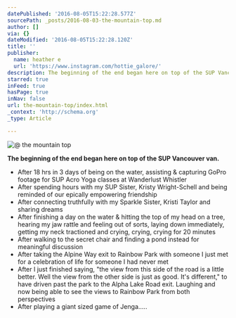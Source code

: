 ```yaml
---
datePublished: '2016-08-05T15:22:28.577Z'
sourcePath: _posts/2016-08-03-the-mountain-top.md
author: []
via: {}
dateModified: '2016-08-05T15:22:28.120Z'
title: ''
publisher:
  name: heather e
  url: 'https://www.instagram.com/hottie_galore/'
description: The beginning of the end began here on top of the SUP Vancouver van.
starred: true
inFeed: true
hasPage: true
inNav: false
url: the-mountain-top/index.html
_context: 'http://schema.org'
_type: Article

---
```

![@ the mountain top](https://the-grid-user-content.s3-us-west-2.amazonaws.com/cc315273-64d1-4038-80a3-6729dd7d9809.jpg)

**The beginning of the end began here on top of the SUP Vancouver van.**

* After 18 hrs in 3 days of being on the water, assisting & capturing GoPro footage for SUP Acro Yoga classes at Wanderlust Whistler
* After spending hours with my SUP Sister, Kristy Wright-Schell and being reminded of our epically empowering friendship
* After connecting truthfully with my Sparkle Sister, Kristi Taylor and sharing dreams
* After finishing a day on the water & hitting the top of my head on a tree, hearing my jaw rattle and feeling out of sorts, laying down immediately, getting my neck tractioned and crying, crying, crying for 20 minutes
* After walking to the secret chair and finding a pond instead for meaningful discussion
* After taking the Alpine Way exit to Rainbow Park with someone I just met for a celebration of life for someone I had never met
* After I just finished saying, "the view from this side of the road is a little better. Well the view from the other side is just as good. It's different," to have driven past the park to the Alpha Lake Road exit. Laughing and now being able to see the views to Rainbow Park from both perspectives
* After playing a giant sized game of Jenga.....
